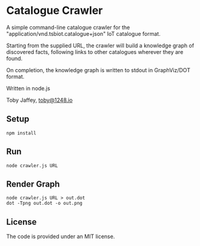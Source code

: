 Catalogue Crawler
=================

A simple command-line catalogue crawler for the
"application/vnd.tsbiot.catalogue+json" IoT catalogue format.

Starting from the supplied URL, the crawler will build a knowledge graph of
discovered facts, following links to other catalogues wherever they are found.

On completion, the knowledge graph is written to stdout in GraphViz/DOT format.

Written in node.js

Toby Jaffey, toby@1248.io

Setup
-----

    npm install

Run
---

    node crawler.js URL

Render Graph
------------

    node crawler.js URL > out.dot
    dot -Tpng out.dot -o out.png

License
-------

The code is provided under an MIT license.
